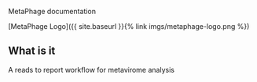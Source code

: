 MetaPhage documentation

[MetaPhage Logo]({{ site.baseurl }}{% link imgs/metaphage-logo.png %})




## What is it

A reads to report workflow for metavirome analysis